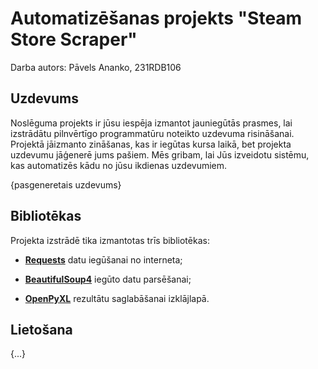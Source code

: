 # Automatizēšanas projekts "Steam Store Scraper"

Darba autors: Pāvels Ananko, 231RDB106

## Uzdevums

Noslēguma projekts ir jūsu iespēja izmantot jauniegūtās prasmes, lai izstrādātu pilnvērtīgo programmatūru noteikto uzdevuma risināšanai. Projektā jāizmanto zināšanas, kas ir iegūtas kursa laikā, bet projekta uzdevumu jāģenerē jums pašiem. Mēs gribam, lai Jūs izveidotu sistēmu, kas automatizēs kādu no jūsu ikdienas uzdevumiem.

{pasgeneretais uzdevums}

## Bibliotēkas

Projekta izstrādē tika izmantotas trīs bibliotēkas:

* [**Requests**](https://pypi.org/project/requests/) datu iegūšanai no interneta;

* [**BeautifulSoup4**](https://pypi.org/project/beautifulsoup4/) iegūto datu parsēšanai;

* [**OpenPyXL**](https://pypi.org/project/openpyxl/) rezultātu saglabāšanai izklājlapā.

## Lietošana

{...}